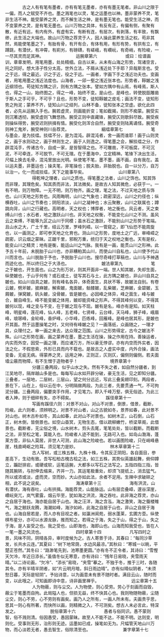 <!-- { "loadSidebar": true } -->
　　　　古之人有有笔有墨者，亦有有笔无墨者，亦有有墨无笔者。非山川之限于一偏，而人之赋受不齐也。墨之溅笔也以灵，笔之运墨也以神。墨非蒙养不灵，笔非生活不神。能受蒙养之灵，而不解生活之神，是有墨无笔也。能受生活之神，而不变蒙养之灵，是有笔无墨也。山川万物之具体，有反有正，有偏有侧，有聚有散，有近有远，有内有外，有虚有实，有断有连，有层次，有剥落，有丰致，有飘缈，此生活之大端也。故山川万物之荐灵于人，因人操此蒙养生活之权。苟非其然，焉能使笔墨之下，有胎有骨，有开有合，有体有用，有形有势，有拱有立，有蹲跳，有潜伏，有冲霄，有崱屴，有磅礴，有嵯峨，有巑岏，有奇峭，有险峻，一一尽其灵而足其神。
　　　
　　　　运腕章第六
　　
　　　　或曰：绘谱画训，章章发明，用笔用墨，处处精细。自古以来，从未有山海之形势，驾诸空言，托之同好。想大涤子性分太高，世外立法，不屑从浅近处下手耶？异哉斯言也。受之于远，得之最近。识之于近，役之于远。一画者，字画下手之浅近功夫也。变画者，用笔用墨之浅近法度也。山海者，一邱一壑之浅近张本也。形势者，鞟皴之浅近纲领也。苟徒知方隅之识，则有方隅之张本。譬如方隅中有山焉，有峰焉，斯人也，得之一山，始终图之，得之一峰，始终不变。是山也，是峰也，转使脱瓿雕凿于斯人之手可乎，不可乎？且也，形势不变，徒知鞟皴之皮毛；画法不变，徒知形势之拘泥；蒙养不齐，徒知山川之结列，山林不备，徒知张本之空虚。欲化此四者，必先从运腕入手也。腕若虚灵，则画能折变；笔如截揭，则形不痴蒙。腕受实则沉著透彻，腕受虚则飞舞悠扬。腕受正则中直藏锋，腕受仄则欹斜尽致。腕受疾则操纵得势，腕受迟则拱揖有情。腕受化则浑合自然，腕受变则陆离谲怪。腕受奇则神工鬼斧，腕受神则川岳荐灵。
　　　
　　　　絪缊章第七
　　
　　　　笔与墨会，是为掞缊。掞缊不分，是为混沌。辟混沌者，舍一画而谁耶！画于山则灵之，画于水则动之，画于林则生之，画于人则逸之。得笔墨之会，解掞缊之分，作辟混沌手，传诸古今，自成一家，是皆智得之也。不可雕凿，不可板腐，不可沉泥，不可牵连，不可脱节，不可无理。在于墨海中，立定精神。笔锋下决出生活，尺幅上换去毛骨，混沌里放出光明。纵使笔不笔，墨不墨，画不画，自有我在。盖以运夫墨，非墨运也；操夫笔，非笔操也；脱夫胎，非胎脱也。自一以分万，自万以治一。化一而成掞缊，天下之能事毕矣。
　　　
　　　　山川章第八
　　
　　　　得乾坤之理者，山川之质也。得笔墨之法者，山川之饰也。知其饰而非理，其理危矣。知其质而非法，其法微矣。是故古人知其微危，必获于一。一有不明，则万物障。一无不明，则万物齐。画之理，笔之法，不过天地之质与饰也。山川天地之形势也。风雨晦明，山川之气象也；疏密深远，山川之约径也；纵横吞吐，山川之节奏也；阴阳浓淡，山川之凝神也；水云聚散，山川之联属也；蹲跳向背，山川之行藏也。高明者，天之权也；博厚者，地之衡也。风云者，天之束缚山川也；水石者，地之激跃山川也。非天地之权衡，不能变化山川之不测。虽风云之束缚，不能等九区之山川于同模；虽水石之激跃，不能别山川之形势于笔端。且山水之大，广土千里，结云万里，罗峰列嶂。以一管窥之，即飞仙恐不能周旋也，以一画测之，即可参天地之化育也。测山川之形势，度地土之广远，审峰嶂之疏密，识云烟之蒙昧。正踞千里，邪睨万重，统归于天之权地之衡也。天有是权，能变山川之精灵；地有是衡，能运山川之气脉。我有是一画，能贯山川之形神。此予五十年前，未脱胎于山川也，亦非糟粕其山川，而使山川自私也，山川使予代山川而言也。山川脱胎于予也，予脱胎于山川也。搜尽奇峰打草稿也，山川与予神遇而迹化也。所以终归之于大涤也。
　　　
　　　　皴法章第九
　　
　　　　笔之于皴也，开生面也。山之为形万状，则其开面非一端。世人知其皴，失却生面，纵使皴也，于山乎何有？或石或土，徒写其石与土，此方隅之皴也，非山川自具之皴也。如山川自具之皴，则有峰名各异，体奇面生，具状不等，故皴法自别。有卷云皴，劈斧皴，披麻皴，解索皴，鬼面皴，骷髅皴，乱柴皴，芝麻皴，金碧皴，玉屑皴，弹窝皴，矾头皴，没骨皴，皆是皴也。必因峰之体异，峰之面生，峰与皴合，皴自峰生。峰不能变皴之体用，皴却能资峰之形声。不得其峰何以变，不得其皴何以现，峰之变与不变，在于皴之现与不现。皴有是名，峰亦有是知。如天柱峰，明星峰，莲花峰，仙人峰，五老峰，七贤峰，云台峰，天马峰，狮子峰，峨眉峰，琅琊峰，金轮峰，香炉峰，小华峰，匹练峰，回雁峰。是峰也居其形，是皴也开其面。然于运墨操笔之时，又何待有峰皴之见？一画落纸，众画随之，一理才具，众理付之。审一画之来去，达众理之范围。山川之形势得定，古今之皴法不殊。山川之形势在画，画之蒙养在墨，墨之生活在操，操之作用在持。善操运者，内实而外空，因受一画之理，而应诸万方，所以豪无悖谬。亦有内空而外实者，因法之化，不假思索，外形已具而内不载也。是故古之人虚实中度，内外合操，画法变备，无疵无病。得蒙养之灵，运用之神，正则正，仄则仄，偏侧则偏侧。若夫面墙尘蔽而物障，有不生憎于造物者乎！
　　　
　　　　境界章第十
　　
　　　　分疆三叠两段，似乎山水之失。然有不失之者，如自然分疆者，到江吴地尽，隔岸越山多是也。每每写山水如开辟分破，豪无生活，见之即知分疆。三叠者，一层地，二层树，三层山，望之何分远近，写此三叠奚翅印刻。两段者，景在下，山在上，俗以云在中，分明隔做两段。为此三者，先要贯通一气，不可拘泥分疆。三叠两段，偏要突手作用，才见笔力。即入千峰万壑，俱无俗迹。为此三者入神，则于细碎有失，亦不碍矣。
　　　
　　　　蹊径章第十一
　　
　　　　写画有蹊径六则：对景不对山，对山不对景，倒景，借景，截断，险峻。此六则者，须辨明之。对景不对山者，山之古貌如冬，景界如春，此对景不对山也。树木古朴如冬，其山如春，此对山不对景也。如树木正，山石倒，山石正，树木倒，皆倒景也。如空山杳冥，无物生态，借以疏柳嫩竹，桥梁草阁，此借景也。截断者，无尘俗之境，山水树木，剪头去尾，笔笔处处，皆以截断。而截断之法，非至松之笔，莫能入也。险峻者人迹不能到，无路可入也。如岛山渤海，蓬莱方壶，非仙人莫居，非世人可测，此山海之险峻也。若以画图险峻，只在峭峰悬崖，栈直崎岖之险耳。须见笔力是妙。
　　　
　　　　林木草章第十二
　　
　　　　古人写树，或三株五株，九株十株，令其反正阴阳，各自面目，参差高下，生动有致。吾写松柏古槐古桧之法，如三五株，其势似英雄起舞，俯仰蹲立，蹁跹排宕，或硬或软，运笔运腕，大都多以写石之法写之。五指四指三指，皆随其腕转，与肘伸去缩来，齐并一力。其运笔极重处，却须飞提纸上，消去猛气。所以或浓或淡，虚而灵，空而妙。大山亦如此法，余者不足用。生辣中求破碎之相，此不说之说矣。
　　　
　　　　海涛章第十三
　　
　　　　海有洪流，山有潜伏。海有吞吐，山有拱揖。海能荐灵，山能脉运。山有层峦叠嶂，邃谷深崖，巑岏突兀，岚气雾露，烟云毕至，犹如海之洪流，海之吞吐。此非海之荐灵，亦山之自居于海也。海亦能自居于山也。海之汪洋，海之含泓，海之激笑，海之蜃楼雉气，海之鲸跃龙腾，海潮如峰，海汐如岭，此海之自居于山也，非山之自居于海也。山海自居若是，而人亦有目视之者。如瀛洲阆苑，弱水蓬莱，玄圃方壶。纵使棋布星分，亦可以水源龙脉，推而知之。若得之于海，失之于山，得之于山，失之于海，是人妄受之也。我之受也，山即海也，海即山也。山海而知我受也，皆在人一笔一墨之风流也。
　　　
　　　　四时章第十四
　　
　　　　凡写四时之景，风味不同，阴晴各异，审时度候为之。古人寄景于诗，其春曰：“每同沙草发，长共水云连。”其夏曰：“树下地常荫，水边风最凉。”其秋曰：“寒城一以眺，平楚正苍然。”其冬曰：“路渺笔先到，池寒墨更圆。”亦有冬不正令者，其诗曰：“雪慳天欠冷，年近日添长。”虽值冬似无寒意，亦有诗曰：“残年日易晓，夹雪雨天晴。”以二诗论画，“欠冷”、“添长”易晓，“夹雪”摹之。不独于冬，推于三时，各随其令。亦有半晴半阴者，如“片云明月暗，斜日雨边晴”。亦有似晴似阴者，“未须愁日暮，天际是轻阴”。予拈诗意，以为画意未有景不随时者。满目云山，随时而变，以此哦之，可知画即诗中意，诗非画里禅乎。
　　　
　　　　远尘章第十五
　　
　　　　人为物蔽，则与尘交。人为物使，则心受劳。劳心于刻画而自毁，蔽尘于笔墨而自拘。此局隘人也，但损无益，终不快其心也。我则物随物蔽，尘随尘交，则心不劳，心不劳则有画矣。画乃人之所有，一画人所未有。夫画贵乎思，思其一则心有所著，而快所以画，则精微之入，不可测矣。想古人未必言此，特深发之。
　　　
　　　　脱俗章第十六
　　
　　　　愚者与俗同识。愚不蒙则智，俗不溅则清。俗因愚受，愚因蒙昧。故至人不能不达，不能不明。达则变，明则化。受事则无形，治形则无迹。运墨如已成，操笔如无为。尺幅管天地山川万物，而心淡若无者，愚去智生，俗除清至也。
　　　
　　　　兼字章第十七
　　
